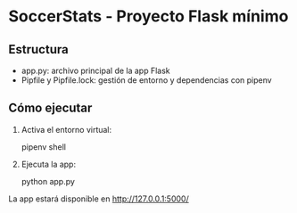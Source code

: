 # SoccerStats - Proyecto Flask mínimo

## Estructura
- app.py: archivo principal de la app Flask
- Pipfile y Pipfile.lock: gestión de entorno y dependencias con pipenv

## Cómo ejecutar

1. Activa el entorno virtual:

    pipenv shell

2. Ejecuta la app:

    python app.py

La app estará disponible en http://127.0.0.1:5000/
